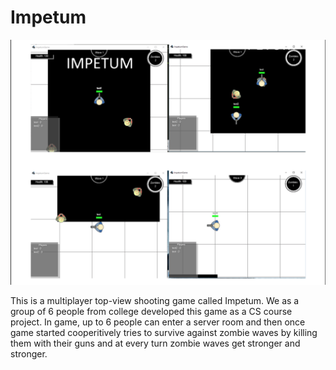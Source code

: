 # Impetum

![Screenshot of the gameplay](/ScreenShot.png)

This is a multiplayer top-view shooting game called Impetum. We as a group of 6 people 
from college developed this game as a CS course project. In game, up to 6 people can
enter a server room and then once game started cooperitively tries to survive against zombie 
waves by killing them with their guns and at every turn zombie waves get stronger and 
stronger.
